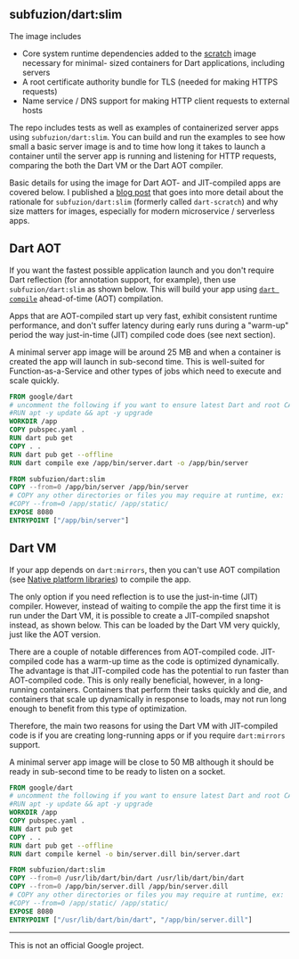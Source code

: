 ## subfuzion/dart:slim

The image includes
* Core system runtime dependencies added to the
  [scratch](https://hub.docker.com/_/scratch) image necessary for minimal-
  sized containers for Dart applications, including servers
* A root certificate authority bundle for TLS (needed for making HTTPS requests)
* Name service / DNS support for making HTTP client requests to external hosts

The repo includes tests as well as examples of containerized server apps using
`subfuzion/dart:slim`. You can build and run the examples to see how small a
basic server image is and to time how long it takes to launch a container
until the server app is running and listening for HTTP requests, comparing
the both the Dart VM or the Dart AOT compiler.

Basic details for using the image for Dart AOT- and JIT-compiled apps are
covered below. I published a
[blog post](https://medium.com/google-cloud/build-slim-docker-images-for-dart-apps-ee98ea1d1cf7)
that goes into more detail about the rationale for `subfuzion/dart:slim`
(formerly called `dart-scratch`) and why size matters for images, especially
for modern microservice / serverless apps.

## Dart AOT

If you want the fastest possible application launch and you don't require
Dart reflection (for annotation support, for example), then use
`subfuzion/dart:slim` as shown below. This will build your app using
[`dart compile`](https://dart.dev/tools/dart-tool) ahead-of-time (AOT)
compilation.

Apps that are AOT-compiled start up very fast, exhibit consistent runtime
performance, and don't suffer latency during early runs during a "warm-up"
period the way just-in-time (JIT) compiled code does (see next section).

A minimal server app image will be around 25 MB and when a container is
created the app will launch in sub-second time. This is well-suited for
Function-as-a-Service and other types of jobs which need to execute and
scale quickly. 

```dockerfile
FROM google/dart
# uncomment the following if you want to ensure latest Dart and root CA bundle
#RUN apt -y update && apt -y upgrade
WORKDIR /app
COPY pubspec.yaml .
RUN dart pub get
COPY . .
RUN dart pub get --offline
RUN dart compile exe /app/bin/server.dart -o /app/bin/server

FROM subfuzion/dart:slim
COPY --from=0 /app/bin/server /app/bin/server
# COPY any other directories or files you may require at runtime, ex:
#COPY --from=0 /app/static/ /app/static/
EXPOSE 8080
ENTRYPOINT ["/app/bin/server"]
```

## Dart VM

If your app depends on `dart:mirrors`, then you can't use AOT compilation (see
[Native platform libraries](https://dart.dev/guides/libraries#native-platform-libraries))
to compile the app.

The only option if you need reflection is to use the just-in-time (JIT)
compiler. However, instead of waiting to compile the app the first time it
is run under the Dart VM, it is possible to create a JIT-compiled snapshot
instead, as shown below. This can be loaded by the Dart VM very quickly, just
like the AOT version.

There are a couple of notable differences from AOT-compiled code. JIT-compiled 
code has a warm-up time as the code is optimized dynamically. The advantage is
that JIT-compiled code has the potential to run faster than AOT-compiled
code. This is only really beneficial, however, in a long-running containers.
Containers that perform their tasks quickly and die, and containers that
scale up dynamically in response to loads, may not run long enough to 
benefit from this type of optimization.

Therefore, the main two reasons for using the Dart VM with JIT-compiled
code is if you are creating long-running apps or if you require `dart:mirrors`
support.

A minimal server app image will be close to 50 MB although it should be 
ready in sub-second time to be ready to listen on a socket. 

```dockerfile
FROM google/dart
# uncomment the following if you want to ensure latest Dart and root CA bundle
#RUN apt -y update && apt -y upgrade
WORKDIR /app
COPY pubspec.yaml .
RUN dart pub get
COPY . .
RUN dart pub get --offline
RUN dart compile kernel -o bin/server.dill bin/server.dart

FROM subfuzion/dart:slim
COPY --from=0 /usr/lib/dart/bin/dart /usr/lib/dart/bin/dart
COPY --from=0 /app/bin/server.dill /app/bin/server.dill
# COPY any other directories or files you may require at runtime, ex:
#COPY --from=0 /app/static/ /app/static/
EXPOSE 8080
ENTRYPOINT ["/usr/lib/dart/bin/dart", "/app/bin/server.dill"]
```

---
This is not an official Google project.
